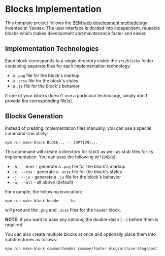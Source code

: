 Blocks Implementation
=====================

This template project follows the 
[BEM web development methodology](https://en.bem.info/methodology/) invented at
Yandex. The user interface is divided into independent, reusable blocks which
makes development and maintenance faster and easier.

Implementation Technologies
---------------------------

Each block corresponds to a single directory inside the `src/blocks` folder
containing separate files for each implementation technology:

* a `.pug` file for the block's markup
* a `.scss` file for the block's styles
* a `.js` file for the block's behavior

If one of your blocks doesn't use a particular technology, simply don't provide
the corresponding file(s).

Blocks Generation
-----------------

Instead of creating implementation files manually, you can use a special
command-line utility:
```
npm run make-block BLOCK... -- [OPTION]...
```

This command will create a directory for `BLOCK` as well as stub files for its
implementation. You can pass the following `OPTIONS`(s):
* `-h, --html` - generate a `.pug` file for the block's markup
* `-c, --css` - generate a `.scss` file for the block's styles
* `-j, --js` - generate a `.js` file for the block's behavior
* `-a, --all` - all above (default)

For example, the following invocation:
```
npm run make-block header -- -hc
```
will produce the `.pug` and `.scss` files for the `header` block.

**NOTE:** if you want to pass any options, the double-dash (`--`) before them is
required.

You can also create multiple blocks at once and optionally place them into
subdirectories as follows:
```
npm run make-block common/header common/footer blog/archive blog/post
```
